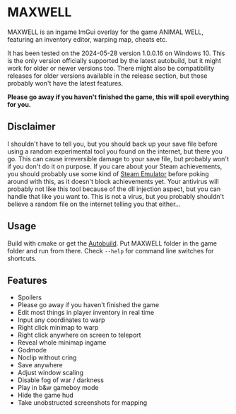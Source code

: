 # MAXWELL

MAXWELL is an ingame ImGui overlay for the game ANIMAL WELL, featuring an inventory editor, warping map, cheats etc.

It has been tested on the 2024-05-28 version 1.0.0.16 on Windows 10. This is the only version officially supported by the latest autobuild, but it might work for older or newer versions too. There might also be compatibility releases for older versions available in the release section, but those probably won't have the latest features.

**Please go away if you haven't finished the game, this will spoil everything for you.**

## Disclaimer

I shouldn't have to tell you, but you should back up your save file before using a random experimental tool you found on the internet, but there you go.
This can cause irreversible damage to your save file, but probably won't if you don't do it on purpose.
If you care about your Steam achievements, you should probably use some kind of [Steam Emulator](https://mr_goldberg.gitlab.io/goldberg_emulator/) before poking around with this, as it doesn't block achievements yet.
Your antivirus will probably not like this tool because of the dll injection aspect, but you can handle that like you want to.
This is not a virus, but you probably shouldn't believe a random file on the internet telling you that either...

## Usage

Build with cmake or get the [Autobuild](https://github.com/Dregu/maxwell/releases/tag/autobuild). Put MAXWELL folder in the game folder and run from there. Check `--help` for command line switches for shortcuts.

## Features

- Spoilers
- Please go away if you haven't finished the game
- Edit most things in player inventory in real time
- Input any coordinates to warp
- Right click minimap to warp
- Right click anywhere on screen to teleport
- Reveal whole minimap ingame
- Godmode
- Noclip without cring
- Save anywhere
- Adjust window scaling
- Disable fog of war / darkness
- Play in b&w gameboy mode
- Hide the game hud
- Take unobstructed screenshots for mapping
